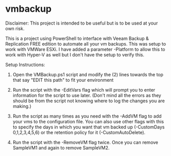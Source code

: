 # vmbackup
Disclaimer:  This project is intended to be useful but is to be used at your own risk.

This is a project using PowerShell to interface with Veeam Backup &amp; Replication FREE edition to automate all your vm backups.  This was setup to work with VMWare ESXi.  I have added a parameter -Platform to allow this to work with Hyper-V as well but I don't have the setup to verify this.


Setup Instructions:
1. Open the VMBackup.ps1 script and modify the (2) lines towards the top that say "EDIT this path" to fit your environment

2. Run the script with the -EditVars flag which will prompt you to enter information for the script to use later. (Don't mind all the errors as they should be from the script not knowing where to log the changes you are making.)
3. Run the script as many times as you need with the -AddVM flag to add your vms to the configuration file.  You can also use other flags with this to specify the days in which you want that vm backed up (-CustomDays 0,1,2,3,4,5,6) or the retention policy for it (-CustomAutoDelete).
4. Run the script with the -RemoveVM flag twice.  Once you can remove SampleVM1 and again to remove SampleVM2.

